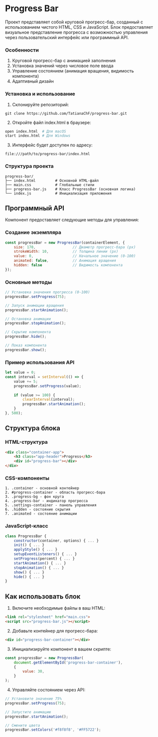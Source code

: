 Progress Bar
=====================
Проект представляет собой круговой прогресс-бар, 
созданный с использованием чистого HTML, CSS и 
JavaScript. Блок предоставляет визуальное 
представление прогресса с возможностью управления 
через пользовательский интерфейс или программный API.

### Особенности
1. Круговой прогресс-бар с анимацией заполнения
2. Установка значений через числовое поле ввода
3. Управление состоянием (анимация вращения, видимость компонента)
4. Адаптивный дизайн

### Установка и использование
1. Склонируйте репозиторий:
```
git clone https://github.com/TatianaChF/progress-bar.git
```
2. Откройте файл index.html в браузере:
```bash
open index.html  # Для macOS
start index.html # Для Windows
```
3. Интерфейс будет доступен по адресу:
```
file:///path/to/progress-bar/index.html
```

### Структура проекта
```
progress-bar/
├── index.html         # Основной HTML-файл
├── main.css           # Глобальные стили
├── progress-bar.js    # Класс ProgressBar (основная логика)
└── index.js           # Инициализация приложения
```

## Программный API
Компонент предоставляет следующие методы для управления:
### Создание экземпляра
```javascript
const progressBar = new ProgressBar(containerElement, {
    size: 170,                 // Диаметр прогресс-бара (px)
    strokeWidth: 10,           // Толщина линии (px)
    value: 0,                  // Начальное значение (0-100)
    animated: false,           // Анимация вращения
    hidden: false              // Видимость компонента
});
```
### Основные методы
```javascript
// Установка значения прогресса (0-100)
progressBar.setProgress(75);

// Запуск анимации вращения
progressBar.startAnimation();

// Остановка анимации
progressBar.stopAnimation();

// Скрытие компонента
progressBar.hide();

// Показ компонента
progressBar.show();
```
### Пример использования API
```javascript
let value = 0;
const interval = setInterval(() => {
    value += 5;
    progressBar.setProgress(value);
    
    if (value >= 100) {
        clearInterval(interval);
        progressBar.startAnimation();
    }
}, 500);
```
## Структура блока
### HTML-структура
```html
<div class="container-app">
    <h3 class="app-header">Progress</h3>
    <div id="progress-bar"></div>
</div>
```
### CSS-компоненты
```
1. .container - основной контейнер
2. #progress-container - область прогресс-бара
3. .progress-bg - фон круга
4. .progress-bar - индикатор прогресса
5. .settings-container - панель управления
6. .hidden - состояние скрытия
7. .animated - состояние анимации
```
### JavaScript-класс
```javascript
class ProgressBar {
    constructor(container, options) { ... }
    init() { ... }
    applyStyle() { ... }
    setupEventListeners() { ... }
    setProgress(percent) { ... }
    startAnimation() { ... }
    stopAnimation() { ... }
    show() { ... }
    hide() { ... }
}
```
## Как использовать блок
1. Включите необходимые файлы в ваш HTML:
```html
<link rel="stylesheet" href="main.css">
<script src="progress-bar.js"></script>
```
2. Добавьте контейнер для прогресс-бара:
```html
<div id="progress-bar-container"></div>
```
3. Инициализируйте компонент в вашем скрипте:
```javascript
const progressBar = new ProgressBar(
    document.getElementById('progress-bar-container'),
    {
        value: 30,
    }
);
```
4. Управляйте состоянием через API:
```javascript
// Установите значение 75%
progressBar.setProgress(75);

// Запустите анимацию
progressBar.startAnimation();

// Смените цвета
progressBar.setColors('#f8f8f8', '#FF5722');
``` 
